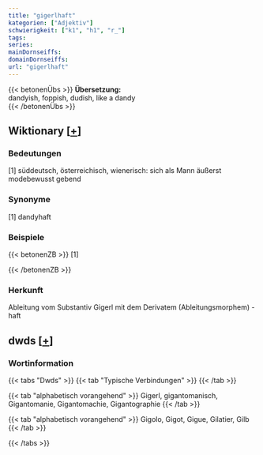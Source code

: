 ```yaml
---
title: "gigerlhaft"
kategorien: ["Adjektiv"]
schwierigkeit: ["k1", "h1", "r_"]
tags:
series:
mainDornseiffs:
domainDornseiffs:
url: "gigerlhaft"
---
```


{{< betonenÜbs >}}
**Übersetzung:**  
dandyish, foppish, dudish, like a dandy  
{{< /betonenÜbs >}}

## Wiktionary [[+](https://de.wiktionary.org/wiki/gigerlhaft)]

### Bedeutungen
[1] süddeutsch, österreichisch, wienerisch: sich als Mann äußerst modebewusst gebend  

### Synonyme
[1] dandyhaft  

### Beispiele
{{< betonenZB >}}
[1]  

{{< /betonenZB >}}
### Herkunft
Ableitung vom Substantiv Gigerl mit dem Derivatem (Ableitungsmorphem) -haft  



## dwds [[+](https://www.dwds.de/wb/gigerlhaft)]

### Wortinformation
{{< tabs "Dwds" >}}
{{< tab "Typische Verbindungen" >}}
{{< /tab >}}

{{< tab "alphabetisch vorangehend" >}}
Gigerl, gigantomanisch, Gigantomanie, Gigantomachie, Gigantographie
{{< /tab >}}

{{< tab "alphabetisch vorangehend" >}}
Gigolo, Gigot, Gigue, Gilatier, Gilb
{{< /tab >}}

{{< /tabs >}}

